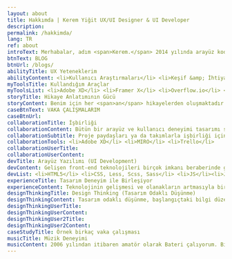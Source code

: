 ```yaml
---
layout: about
title: Hakkımda | Kerem Yiğit UX/UI Designer & UI Developer
description:
permalink: /hakkimda/
lang: TR
ref: about
introText: Merhabalar, adım <span>Kerem.</span> 2014 yılında arayüz kodlama, SEO ve arayüz tasarımı yaparak çalışmaya başladım. <h1>Kullanıcı deneyimi</h1> ve <h3>Tasarım Odaklı Düşünme</h3> metodolojisi kavramlarıyla tanışmam ile  tüm ilgimi kullanıcıları anlamak, problemlerini analiz edip davranışlarını ölçümleyerek tasarım yapmaya, kendimi bu yönde ilerlemeye ve geliştirmeye odaklandım. Bu süreçte birçok projede kullanıcı araştırmaları, fikir üretme çalışmaları, akış diyagramları, wireframe, etkileşim tasarımları ve arayüz tasarımları yaptım.
btnText: BLOG
btnUrl: /blogs/
abilityTitle: UX Yeteneklerim
abilityContent: <li>Kullanıcı Araştırmaları</li> <li>Keşif &amp; İhtiyaç Analizi</li> <li>Dönüşüm Optimizasyonu</li> <li>Kullanıcı Deneyimi Stratejisi &amp; Tasarımı</li> <li>Kullanıcı Arayüz Tasarımı</li> <li>Etkileşim ve Animasyon Tasarımı</li> <li>Tek Kafesleme ve Prototip</li> <li>Bilgi Mimarisi</li> <li>Kullanılabilirlik Testleri</li> <li>Persona & Kullanıcı Hikayeleri</li><li>Stil Şablonu & Tasarım Sistemi</li><li>Kurumsal Kimlik Oluşturma</li>
myToolsTitle: Kullandığım Araçlar
myToolsList: <li>Adobe XD</li> <li>Framer X</li> <li>Overflow.io</li> <li>Protopie.io</li> <li>Photoshop</li> <li>Illustrator</li> <li>Hotjar</li> <li>Google Anlytics & Google Tag manager</li> <li>Google Optimizely</li> <li>SEO Optimazly</li><li>Useberry</li>
storyTitle: Hikaye Anlatımının Gücü
storyContent: Benim için her <span>an</span> hikayelerden oluşmaktadır. Yaşadığımız anların hepsini iyi hikayeler oluşturacak şekilde yaşamaya özen gösteririz ya da ileride yaşamak istediğimiz hayallere aracı olması için uğraşırız. Yaptığım her işin benim ve müşterilerim için güçlü ve iyi bir hikaye olmasına özen gösteririm.
caseBtnText: VAKA ÇALIŞMALARIM
caseBtnUrl:
collaborationTitle: İşbirliği
collaborationContent: Bütün bir arayüz ve kullanıcı deneyimi tasarımı süreci multidisipliner yetenekler gerektirir. Bunların hepsine tek bir kişinin hakim olması mümkün değildir. O yüzden proje boyunca paydaşlar ile birlikte süreci yönetmek onların bilgi ve deneyimlerinden faydalanmak önemlidir. Proje yöneticisi, developer ekibi, satış ve pazarlama ekibi gibi bir çok birimin, ihtiyaca göre sürece dahil olmaları ve kararların ortak ve hedef kitleyi düşünerek alınması projenin başarı şansını arttırır.
collaborationSubtitle: Proje paydaşları ya da takımlarla işbirliği için kullandığım araçlar
collaborationTools: <li>Adobe XD</li> <li>MIRO</li> <li>Trello</li>
collaborationUserTitle:
collaborationUserContent:
devTitle: Arayüz Yazılımı (UI Development)
devContent: Gelişen front-end teknolojileri birçok imkanı beraberinde getiriyor. Bunların hepsine tamamen hakim olmak çok mümkün değil ama temel prensiplerde nelerin yapılabilir olabileceğini ve nasıl yapılabileceği hakkında bilgili olmak, tasarım ve kullanıcı deneyimi süreçlerinde her zaman bir avantaj olarak ortaya çıkar. Aşağıda bilgi sahibi olduğum arayüz yazılımı sürecinde kullanılan script dilleri ve kütüphaneler mevcuttur;
devList: <li>HTML5</li> <li>CSS, Less, Scss, Sass</li> <li>JS</li><li>Jquery</li><li>Angular, React</li><li>Lottie</li><li>Tweenmax</li>
experienceTitle: Tasarım Deneyim ile Birleşiyor
experienceContent: Teknolojinin gelişmesi ve olanakların artmasıyla birlikte tasarım artık kullanıcılar için tek başına pek bir şey ifade etmiyor. Sizin onları anlamanızı ve deneyimledikleri ürün, hizmet ya da serviste sıkıntı yaşamamak istiyorlar. Şunu unutmamak gerekiyor ki insanların söyledikleri ile ihtiyaçları olan şeyler çoğu zaman farklılık göstermektedir. Tam bu noktada kullanıcı deneyimi devreye girer ve kullanıcılarınızı anlamak, tasarımı tasarım için değil, kullanıcılarınızın yaşadığı problemlere ilgili çözümler üretir.
designThinkingTitle: Design Thinking (Tasarım Odaklı Düşünme)
designThinkingContent: Tasarım odaklı düşünme, başlangıçtaki bilgi düzeyimiz ve anlayışımız ile göremediğimiz yaklaşımları, stratejileri, problemleri ve/veya çözümleri belirlediğimiz ya da yeniden tanımladığımız iteratif bir süreçtir. Tasarım odaklı düşüncenin tüm çeşitlerinde, nobel ödüllü <span>Herbert Simon</span> tarafından 1969 yılında tarif edilen prensipler geçerlidir. Her projede bu prensipleri göz önünde bulundurarak paydaşlarla birlikte imkanlar ve kısıtlar doğrultusunda projeye uygun bir metodoloji ve özgün yol haritası oluşturarak her projeye ait özel bir hikaye ortaya çıkartırız.
designThinkingUserTitle:
designThinkingUserContent:
designThinkingUser2Title:
designThinkingUser2Content:
caseStudyTitle: Örnek birkaç vaka çalışması
musicTitle: Müzik Deneyimi
musicContent: 2006 yılından itibaren amatör olarak Bateri çalıyorum. Birçok farklı tarzda birçok farklı grupla sahne aldım. 8 sene önce <span>The Band</span> isimli Blues/Classic Rock grubu kurduk ve hala aktif olarak sahne alıyoruz. Son bir senedir ise <span>FunkOut</span> isimli bir funk grubu ile çalışmalar yapıyoruz.
---
```

